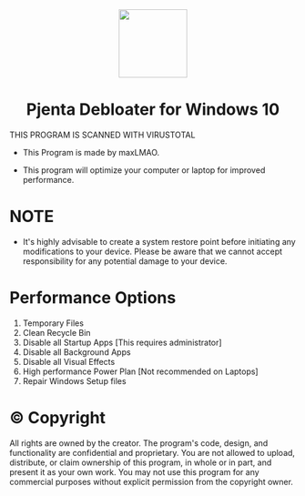 <div align="center">
  <img src="https://i.imgur.com/e85wfuR.png" width="120" height="120">
</div>

<div align="center">
  <h1>Pjenta Debloater for Windows 10</h1>
</div>


THIS PROGRAM IS SCANNED WITH VIRUSTOTAL

* This Program is made by maxLMAO.

* This program will optimize your computer or laptop for improved performance. 

# NOTE

* It's highly advisable to create a system restore point before initiating any modifications to your device. 
Please be aware that we cannot accept responsibility for any potential damage to your device.

# Performance Options

1. Temporary Files
2. Clean Recycle Bin
3. Disable all Startup Apps [This requires administrator]
4. Disable all Background Apps
5. Disable all Visual Effects
6. High performance Power Plan [Not recommended on Laptops]
7. Repair Windows Setup files


# ©️ Copyright

All rights are owned by the creator. The program's code, design, and functionality are confidential and proprietary. 
You are not allowed to upload, distribute, or claim ownership of this program, in whole or in part, and present it as your own work. 
You may not use this program for any commercial purposes without explicit permission from the copyright owner.